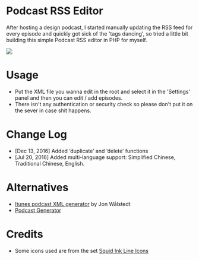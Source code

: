 # Podcast RSS Editor
After hosting a design podcast, I started manually updating the RSS feed for every episode and quickly got sick of the 'tags dancing', so tried a little bit building this simple Podcast RSS editor in PHP for myself.

![](https://raw.githubusercontent.com/JJYing/Podcast-RSS-Editor/master/screenshot.jpg)

# Usage
- Put the XML file you wanna edit in the root and select it in the 'Settings' panel and then you can edit / add episodes.
- There isn't any authentication or security check so please don't put it on the sever in case shit happens.

# Change Log
- [Dec 13, 2016] Added ‘duplicate’ and ‘delete’ functions
- [Jul 20, 2016] Added multi-language support: Simplified Chinese, Traditional Chinese, English.

# Alternatives
- [Itunes podcast XML generator](http://codepen.io/jon-walstedt/pen/jsIup) by Jon Wålstedt
- [Podcast Generator](http://www.podcastgenerator.net/)

# Credits
- Some icons used are from the set [Squid Ink Line Icons](http://thesquid.ink/line-icons/)